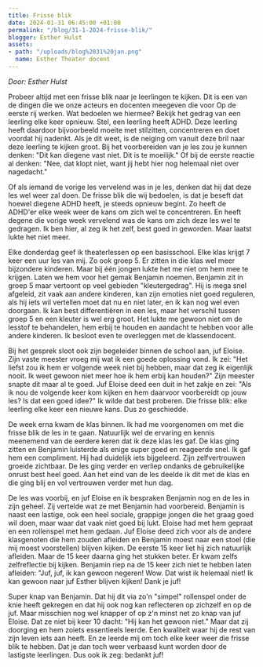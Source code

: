 ```yaml
---
title: Frisse blik
date: 2024-01-31 06:45:00 +01:00
permalink: "/blog/31-1-2024-frisse-blik/"
blogger: Esther Hulst
assets:
- path: "/uploads/blog%2031%20jan.png"
  name: Esther Theater docent
---
```


*Door: Esther Hulst*

Probeer altijd met een frisse blik naar je leerlingen te kijken. Dit is een van de dingen die we onze acteurs en docenten meegeven die voor Op de eerste rij werken. Wat bedoelen we hiermee? Bekijk het gedrag van een leerling elke keer opnieuw. Stel, een leerling heeft ADHD. Deze leerling heeft daardoor bijvoorbeeld moeite met stilzitten, concentreren en doet voordat hij nadenkt. Als je dit weet, is de neiging om vanuit deze bril naar deze leerling te kijken groot. Bij het voorbereiden van je les zou je kunnen denken: "Dit kan diegene vast niet. Dit is te moeilijk." Of bij de eerste reactie al denken: "Nee, dat klopt niet, want jij hebt hier nog helemaal niet over nagedacht."

Of als iemand de vorige les vervelend was in je les, denken dat hij dat deze les wel weer zal doen. De frisse blik die wij bedoelen, is dat je beseft dat hoewel diegene ADHD heeft, je steeds opnieuw begint. Zo heeft de ADHD'er elke week weer de kans om zich wel te concentreren. En heeft degene die vorige week vervelend was de kans om zich deze les wel te gedragen. Ik ben hier, al zeg ik het zelf, best goed in geworden. Maar laatst lukte het niet meer.

Elke donderdag geef ik theaterlessen op een basisschool. Elke klas krijgt 7 keer een uur les van mij. Zo ook groep 5. Er zitten in die klas wel meer bijzondere kinderen. Maar bij één jongen lukte het me niet om hem mee te krijgen. Laten we hem voor het gemak Benjamin noemen. Benjamin zit in groep 5 maar vertoont op veel gebieden "kleutergedrag". Hij is mega snel afgeleid, zit vaak aan andere kinderen, kan zijn emoties niet goed reguleren, als hij iets wil vertellen moet dat nu en niet later, en ik kan nog wel even doorgaan. Ik kan best differentiëren in een les, maar het verschil tussen groep 5 en een kleuter is wel erg groot. Het lukte me gewoon niet om de lesstof te behandelen, hem erbij te houden en aandacht te hebben voor alle andere kinderen. Ik besloot even te overleggen met de klassendocent.

Bij het gesprek sloot ook zijn begeleider binnen de school aan, juf Eloise. Zijn vaste meester vroeg mij wat ik een goede oplossing vond. Ik zei: "Het liefst zou ik hem er volgende week niet bij hebben, maar dat zeg ik eigenlijk nooit. Ik weet gewoon niet meer hoe ik hem erbij kan houden?" Zijn meester snapte dit maar al te goed. Juf Eloise deed een duit in het zakje en zei: "Als ik nou de volgende keer kom kijken en hem daarvoor voorbereidt op jouw les? Is dat een goed idee?" Ik wilde dat best proberen. Die frisse blik: elke leerling elke keer een nieuwe kans. Dus zo geschiedde.

De week erna kwam de klas binnen. Ik had me voorgenomen om met die frisse blik de les in te gaan. Natuurlijk wel de ervaring en kennis meenemend van de eerdere keren dat ik deze klas les gaf. De klas ging zitten en Benjamin luisterde als enige super goed en reageerde snel. Ik gaf hem een compliment. Hij had duidelijk iets bijgeleerd. Zijn zelfvertrouwen groeide zichtbaar. De les ging verder en verliep ondanks de gebruikelijke onrust best heel goed. Aan het eind van de les deelde ik dit met de klas en die ging blij en vol vertrouwen verder met hun dag.

De les was voorbij, en juf Eloise en ik bespraken Benjamin nog en de les in zijn geheel. Zij vertelde wat ze met Benjamin had voorbereid. Benjamin is naast een lastige, ook een heel sociale, grappige jongen die het graag goed wil doen, maar waar dat vaak niet goed bij lukt. Eloise had met hem gepraat en een rollenspel met hem gedaan. Juf Eloise deed zich voor als de andere klasgenoten die hem zouden afleiden en Benjamin moest naar een stoel (die mij moest voorstellen) blijven kijken. De eerste 15 keer liet hij zich natuurlijk afleiden. Maar de 15 keer daarna ging het stukken beter. Er kwam zelfs zelfreflectie bij kijken. Benjamin riep na de 15 keer zich niet te hebben laten afleiden: "Juf, juf, ik kan gewoon negeren! Wow. Dat wist ik helemaal niet! Ik kan gewoon naar juf Esther blijven kijken! Dank je juf!

Super knap van Benjamin. Dat hij dit via zo'n "simpel" rollenspel onder de knie heeft gekregen en dat hij ook nog kan reflecteren op zichzelf en op de juf. Maar misschien nog wel knapper of op z'n minst net zo knap van juf Eloise. Dat ze niet bij keer 10 dacht: "Hij kan het gewoon niet." Maar dat zij doorging en hem zoiets essentieels leerde. Een kwaliteit waar hij de rest van zijn leven iets aan heeft. En ze leerde mij om toch elke keer weer die frisse blik te hebben. Dat je dan toch weer verbaasd kunt worden door de lastigste leerlingen. Dus ook ik zeg: bedankt juf!